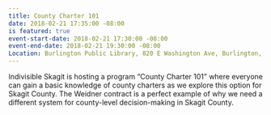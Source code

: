 ```yaml
---
title: County Charter 101
date: 2018-02-21 17:35:00 -08:00
is featured: true
event-start-date: 2018-02-21 17:30:00 -08:00
event-end-date: 2018-02-21 19:30:00 -08:00
Location: Burlington Public Library, 820 E Washington Ave, Burlington, WA 98233, USA
---
```


Indivisible Skagit is hosting a program “County Charter 101” where everyone can gain a basic knowledge of county charters as we explore this option for Skagit County. The Weidner contract is a perfect example of why we need a different system for county-level decision-making in Skagit County.